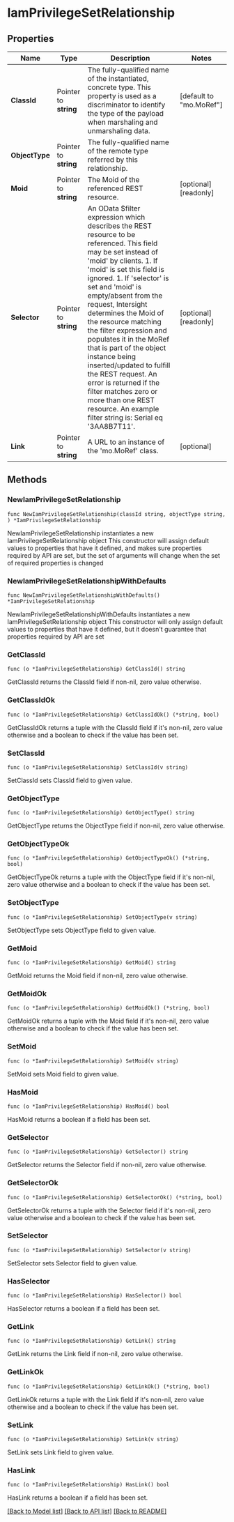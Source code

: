 # IamPrivilegeSetRelationship

## Properties

Name | Type | Description | Notes
------------ | ------------- | ------------- | -------------
**ClassId** | Pointer to **string** | The fully-qualified name of the instantiated, concrete type. This property is used as a discriminator to identify the type of the payload when marshaling and unmarshaling data. | [default to "mo.MoRef"]
**ObjectType** | Pointer to **string** | The fully-qualified name of the remote type referred by this relationship. | 
**Moid** | Pointer to **string** | The Moid of the referenced REST resource. | [optional] [readonly] 
**Selector** | Pointer to **string** | An OData $filter expression which describes the REST resource to be referenced. This field may be set instead of &#39;moid&#39; by clients. 1. If &#39;moid&#39; is set this field is ignored. 1. If &#39;selector&#39; is set and &#39;moid&#39; is empty/absent from the request, Intersight determines the Moid of the resource matching the filter expression and populates it in the MoRef that is part of the object instance being inserted/updated to fulfill the REST request. An error is returned if the filter matches zero or more than one REST resource. An example filter string is: Serial eq &#39;3AA8B7T11&#39;. | [optional] [readonly] 
**Link** | Pointer to **string** | A URL to an instance of the &#39;mo.MoRef&#39; class. | [optional] 

## Methods

### NewIamPrivilegeSetRelationship

`func NewIamPrivilegeSetRelationship(classId string, objectType string, ) *IamPrivilegeSetRelationship`

NewIamPrivilegeSetRelationship instantiates a new IamPrivilegeSetRelationship object
This constructor will assign default values to properties that have it defined,
and makes sure properties required by API are set, but the set of arguments
will change when the set of required properties is changed

### NewIamPrivilegeSetRelationshipWithDefaults

`func NewIamPrivilegeSetRelationshipWithDefaults() *IamPrivilegeSetRelationship`

NewIamPrivilegeSetRelationshipWithDefaults instantiates a new IamPrivilegeSetRelationship object
This constructor will only assign default values to properties that have it defined,
but it doesn't guarantee that properties required by API are set

### GetClassId

`func (o *IamPrivilegeSetRelationship) GetClassId() string`

GetClassId returns the ClassId field if non-nil, zero value otherwise.

### GetClassIdOk

`func (o *IamPrivilegeSetRelationship) GetClassIdOk() (*string, bool)`

GetClassIdOk returns a tuple with the ClassId field if it's non-nil, zero value otherwise
and a boolean to check if the value has been set.

### SetClassId

`func (o *IamPrivilegeSetRelationship) SetClassId(v string)`

SetClassId sets ClassId field to given value.


### GetObjectType

`func (o *IamPrivilegeSetRelationship) GetObjectType() string`

GetObjectType returns the ObjectType field if non-nil, zero value otherwise.

### GetObjectTypeOk

`func (o *IamPrivilegeSetRelationship) GetObjectTypeOk() (*string, bool)`

GetObjectTypeOk returns a tuple with the ObjectType field if it's non-nil, zero value otherwise
and a boolean to check if the value has been set.

### SetObjectType

`func (o *IamPrivilegeSetRelationship) SetObjectType(v string)`

SetObjectType sets ObjectType field to given value.


### GetMoid

`func (o *IamPrivilegeSetRelationship) GetMoid() string`

GetMoid returns the Moid field if non-nil, zero value otherwise.

### GetMoidOk

`func (o *IamPrivilegeSetRelationship) GetMoidOk() (*string, bool)`

GetMoidOk returns a tuple with the Moid field if it's non-nil, zero value otherwise
and a boolean to check if the value has been set.

### SetMoid

`func (o *IamPrivilegeSetRelationship) SetMoid(v string)`

SetMoid sets Moid field to given value.

### HasMoid

`func (o *IamPrivilegeSetRelationship) HasMoid() bool`

HasMoid returns a boolean if a field has been set.

### GetSelector

`func (o *IamPrivilegeSetRelationship) GetSelector() string`

GetSelector returns the Selector field if non-nil, zero value otherwise.

### GetSelectorOk

`func (o *IamPrivilegeSetRelationship) GetSelectorOk() (*string, bool)`

GetSelectorOk returns a tuple with the Selector field if it's non-nil, zero value otherwise
and a boolean to check if the value has been set.

### SetSelector

`func (o *IamPrivilegeSetRelationship) SetSelector(v string)`

SetSelector sets Selector field to given value.

### HasSelector

`func (o *IamPrivilegeSetRelationship) HasSelector() bool`

HasSelector returns a boolean if a field has been set.

### GetLink

`func (o *IamPrivilegeSetRelationship) GetLink() string`

GetLink returns the Link field if non-nil, zero value otherwise.

### GetLinkOk

`func (o *IamPrivilegeSetRelationship) GetLinkOk() (*string, bool)`

GetLinkOk returns a tuple with the Link field if it's non-nil, zero value otherwise
and a boolean to check if the value has been set.

### SetLink

`func (o *IamPrivilegeSetRelationship) SetLink(v string)`

SetLink sets Link field to given value.

### HasLink

`func (o *IamPrivilegeSetRelationship) HasLink() bool`

HasLink returns a boolean if a field has been set.


[[Back to Model list]](../README.md#documentation-for-models) [[Back to API list]](../README.md#documentation-for-api-endpoints) [[Back to README]](../README.md)


